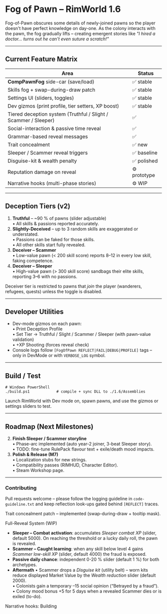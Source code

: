 # Fog of Pawn – RimWorld 1.6

Fog-of-Pawn obscures some details of newly-joined pawns so the player doesn't have perfect knowledge on day-one.  As the colony interacts with the pawn, the fog gradually lifts – creating emergent stories like *"I hired a doctor... turns out he can't even suture a scratch!"*  

---
## Current Feature Matrix
| Area | Status |
|------|--------|
| **CompPawnFog** side-car (save/load) | ✅ stable |
| Skills fog + swap-during-draw patch | ✅ stable |
| Settings UI (sliders, toggles) | ✅ stable |
| Dev gizmos (print profile, tier setters, XP boost) | ✅ stable |
| Tiered deception system (Truthful / Slight / Scammer / Sleeper) | ✅ |
| Social-interaction & passive time reveal | ✅ |
| Grammar-based reveal messages | ✅ |
| Trait concealment | ✅ new |
| Sleeper / Scammer reveal triggers | ✅ baseline |
| Disguise-kit & wealth penalty | ✅ polished |
| Reputation damage on reveal | ⚙️ prototype |
| Narrative hooks (multi-phase stories) | ⚙️ WIP |

---
## Deception Tiers (v2)
1. **Truthful** – ~90 % of pawns (slider adjustable)  
   • All skills & passions reported accurately.
2. **Slightly-Deceived** – up to 3 random skills are exaggerated or understated.  
   • Passions can be faked for those skills.  
   • All other skills start fully revealed.
3. **Deceiver – Scammer**  
   • Low-value pawn (< 200 skill score) reports 8–12 in every low skill, faking competence.  
4. **Deceiver – Sleeper**  
   • High-value pawn (> 300 skill score) sandbags their elite skills, reporting 3–6 with no passions.

Deceiver tier is restricted to pawns that *join* the player (wanderers, refugees, quests) unless the toggle is disabled.

---
## Developer Utilities
* Dev-mode gizmos on each pawn:  
  • Print Deception Profile  
  • Set Tier → Truthful / Slight / Scammer / Sleeper (with pawn-value validation)  
  • +XP Shooting (forces reveal check)
* Console logs follow `[FogOfPawn REFLECT|FAIL|DEBUG|PROFILE]` tags – only in DevMode or with `VERBOSE_LOG` symbol.

---
## Build / Test
```
# Windows PowerShell
./build.ps1            # compile + sync DLL to ./1.6/Assemblies
```
Launch RimWorld with Dev mode on, spawn pawns, and use the gizmos or settings sliders to test.

---
## Roadmap (Next Milestones)
2. **Finish Sleeper / Scammer storyline**  
   • Phase-arc implemented (auto year-2 joiner, 3-beat Sleeper story).  
   • TODO: fine-tune RulePack flavour text + exile/death mood impacts.  
4. **Polish & Release (M7)**  
   • Localization stubs for new strings.  
   • Compatibility passes (RIMHUD, Character Editor).  
   • Steam Workshop page.

---
### Contributing
Pull requests welcome – please follow the logging guideline in `code-guideline.txt` and keep reflection look-ups gated behind `[REFLECT]` traces. 

Trait concealment patch – implemented (swap-during-draw + tooltip mask).

Full-Reveal System (WIP)
* **Sleeper – Combat activation**: accumulates *Sleeper combat XP* (slider, default 5000). On reaching the threshold or a lucky daily roll, the pawn is revealed.
* **Scammer – Caught learning**: when any skill below level 4 gains *Scammer low-skill XP* (slider, default 4000) the fraud is exposed.
* **Passive daily chance**: independent 0-20 % slider (default 1 %) for both archetypes.
* **Aftermath**
  • Scammer drops a *Disguise kit* (utility belt) – worn kits reduce displayed Market Value by the *Wealth reduction* slider (default 2000).  
  • Colonists gain a temporary –15 social opinion (“Betrayed by a fraud”).  
  • Colony mood bonus +5 for 5 days when a revealed Scammer dies or is exiled (to-do).

Narrative hooks:  Building